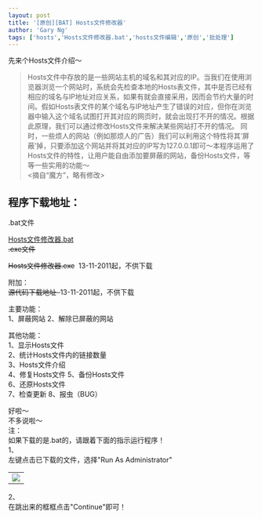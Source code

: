 ```yaml
---
layout: post
title: '[原创][BAT] Hosts文件修改器'
author: 'Gary Ng'
tags: ['hosts','Hosts文件修改器.bat','hosts文件编辑','原创','批处理']
---
```


先来个Hosts文件介绍～

> Hosts文件中存放的是一些网站主机的域名和其对应的IP。当我们在使用浏览器浏览一个网站时，系统会先检查本地的Hosts表文件，其中是否已经有相应的域名与IP地址对应关系，如果有就会直接采用，因而会节约大量的时间。假如Hosts表文件的某个域名与IP地址产生了错误的对应，但你在浏览器中输入这个域名试图打开其对应的网页时，就会出现打不开的情况。根据此原理，我们可以通过修改Hosts文件来解决某些网站打不开的情况。
同时，一些烦人的网站（例如那烦人的广告）我们可以利用这个特性将其‘屏蔽’掉，只要添加这个网站并将其对应的IP写为127.0.0.1即可～本程序运用了Hosts文件的特性，让用户能自由添加要屏蔽的网站，备份Hosts文件，等等一些实用的功能～  
<摘自“魔方”，略有修改\>  

<!-- More -->

## 程序下载地址：
 .bat文件  

[Hosts文件修改器.bat](http://dl.dropbox.com/u/43619472/%E6%89%B9%E5%A4%84%E7%90%86/Hosts%E6%96%87%E4%BB%B6%E4%BF%AE%E6%94%B9%E5%99%A8/Hosts%E6%96%87%E4%BB%B6%E4%BF%AE%E6%94%B9%E5%99%A8.bat)  
 <s>.exe文件</s>  
  
<s>Hosts</s><s>文件修改器</s><s>.exe</s>  13-11-2011起，不供下载
<s>  
</s>

 附加：  
<s>源代码下载地址  </s>13-11-2011起，不供下载  
   
  
主要功能：  
1、屏蔽网站
2、解除已屏蔽的网站  
  
其他功能：  
1、显示Hosts文件  
2、统计Hosts文件内的链接数量  
3、Hosts文件介绍  
4、修复Hosts文件
5、备份Hosts文件  
6、还原Hosts文件  
7、检查更新
8、报虫（BUG）
  

好啦～  
不多说啦～  
注：  
如果下载的是.bat的，请跟着下面的指示运行程序！  
1、  
左键点击已下载的文件，选择"Run As Administrator"   
<table>
<tbody>
<tr class="odd">
<td align="left"><a href="http://3.bp.blogspot.com/-ZhDHPx8UtE0/Tpbq_pWCtnI/AAAAAAAAAE0/22qT8P_LQJc/s1600/1.jpg"><strong><img src="http://3.bp.blogspot.com/-ZhDHPx8UtE0/Tpbq_pWCtnI/AAAAAAAAAE0/22qT8P_LQJc/s400/1.jpg" /></strong></a></td>
</tr>
</tbody>
</table>

 2、  
 在跳出来的框框点击"Continue"即可！  
